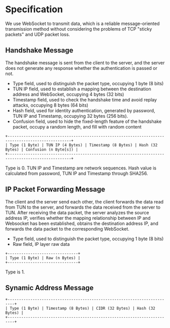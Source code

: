 # Specification

We use WebSocket to transmit data, which is a reliable message-oriented transmission method without considering the problems of TCP "sticky packets" and UDP packet loss.

## Handshake Message

The handshake message is sent from the client to the server, and the server does not generate any response whether the authentication is passed or not.

- Type field, used to distinguish the packet type, occupying 1 byte (8 bits)
- TUN IP field, used to establish a mapping between the destination address and WebSocket, occupying 4 bytes (32 bits)
- Timestamp field, used to check the handshake time and avoid replay attacks, occupying 8 bytes (64 bits)
- Hash field, used for identity authentication, generated by password, TUN IP and Timestamp, occupying 32 bytes (256 bits).
- Confusion field, used to hide the fixed-length feature of the handshake packet, occupy a random length, and fill with random content

```plaintext
+--------------------------------------------------------------------------------------------------+
| Type (1 Byte) | TUN IP (4 Bytes) | Timestamp (8 Bytes) | Hash (32 Bytes) | Confusion (n Byte[s]) |
+--------------------------------------------------------------------------------------------------+
```

Type is 0. TUN IP and Timestamp are network sequences. Hash value is calculated from password, TUN IP and Timestamp through SHA256.


## IP Packet Forwarding Message

The client and the server send each other, the client forwards the data read from TUN to the server, and forwards the data received from the server to TUN. After receiving the data packet, the server analyzes the source address IP, verifies whether the mapping relationship between IP and Websocket has been established, obtains the destination address IP, and forwards the data packet to the corresponding WebSocket.

- Type field, used to distinguish the packet type, occupying 1 byte (8 bits)
- Raw field, IP layer raw data

```plaintext
+-------------------------------+
| Type (1 Byte) | Raw (n Bytes) |
+-------------------------------+
```

Type is 1.

## Synamic Address Message

```plaintext
+-------------------------------------------------------------------------+
| Type (1 Byte) | Timestamp (8 Bytes) | CIDR (32 Bytes) | Hash (32 Bytes) |
+-------------------------------------------------------------------------+
```
